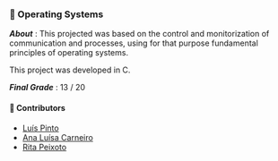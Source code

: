 ### :pushpin: Operating Systems

***About*** : This projected was based on the control and monitorization of communication and processes, using for that purpose fundamental principles of operating systems. 

This project was developed in C.




***Final Grade*** : 13 / 20

#### :handshake: Contributors 
- [Luís Pinto](https://github.com/L-Pinto)
- [Ana Luísa Carneiro](https://github.com/Analucar)
- [Rita Peixoto](https://github.com/rita-peixoto)
